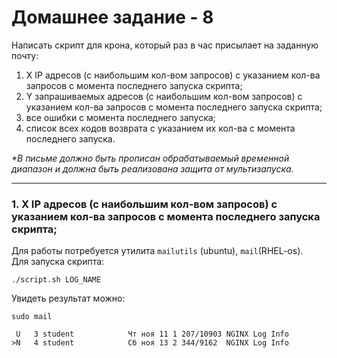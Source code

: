 # Домашнее задание - 8
Написать скрипт для крона, который раз в час присылает на заданную почту:

1. X IP адресов (с наибольшим кол-вом запросов) с указанием кол-ва запросов c момента последнего запуска скрипта;
2. Y запрашиваемых адресов (с наибольшим кол-вом запросов) с указанием кол-ва запросов c момента последнего запуска скрипта;
3. все ошибки c момента последнего запуска;
4. список всех кодов возврата с указанием их кол-ва с момента последнего запуска.

 _*В письме должно быть прописан обрабатываемый временной диапазон и должна быть реализована защита от мультизапуска._
 
 ---
### 1. X IP адресов (с наибольшим кол-вом запросов) с указанием кол-ва запросов c момента последнего запуска скрипта;

Для работы потребуется утилита ```mailutils``` (ubuntu), ```mail```(RHEL-os).  
Для запуска скрипта:
```
./script.sh LOG_NAME
```
Увидеть результат можно:
```
sudo mail

 U   3 student            Чт ноя 11 1 207/10903 NGINX Log Info
>N   4 student            Сб ноя 13 2 344/9162  NGINX Log Info
```

